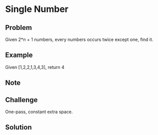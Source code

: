 Single Number
===


Problem
-------

Given 2*n + 1 numbers, every numbers occurs twice except one, find it.

Example
-------

Given [1,2,2,1,3,4,3], return 4

Note
---------

Challenge
---------

One-pass, constant extra space.

Solution
--------

